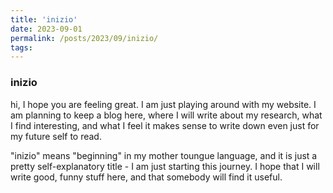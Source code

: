 ```yaml
---
title: 'inizio'
date: 2023-09-01
permalink: /posts/2023/09/inizio/
tags:
---
```


### inizio

hi, I hope you are feeling great. I am just playing around with my website. I am planning to keep a blog here, where I will write about my research, what I find interesting, and what I feel it makes sense to write down even just for my future self to read.

"inizio" means "beginning" in my mother toungue language, and it is just a pretty self-explanatory title - I am just starting this journey. I hope that I will write good, funny stuff here, and that somebody will find it useful.
